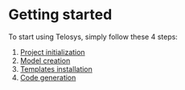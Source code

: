 # Getting started

To start using Telosys, simply follow these 4 steps:

1. [Project initialization ](project-initialization.md)
2. [Model creation](model-creation/)&#x20;
3. [Templates installation](templates-installation.md)&#x20;
4. [Code generation](code-generation.md)

